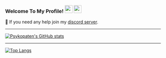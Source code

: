 ### Welcome To My Profile! <img src="https://c.tenor.com/Vt4yLUzQUvcAAAAC/wave-hand.gif" width="25px"> <img src="https://media4.giphy.com/media/dalJ0CpF7hwmN1nZXe/giphy.gif" width="25px">

💬 If you need any help join my [discord server](https://discord.gg/u8xaNe3mRd).

---

[![Psykopaten's GitHub stats](https://github-readme-stats.vercel.app/api?username=Psykopaten&theme=github_dark)](https://github.com/anuraghazra/github-readme-stats)

---
[![Top Langs](https://github-readme-stats.vercel.app/api/top-langs/?username=Psykopaten&layout=compact&theme=github_dark)](https://github.com/Psykopaten/github-readme-stats)
